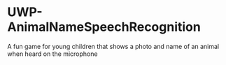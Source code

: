 # UWP-AnimalNameSpeechRecognition
A fun game for young children that shows a photo and name of an animal when heard on the microphone
